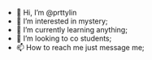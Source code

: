 - 👋 Hi, I’m @prttylin
- 👀 I’m interested in mystery;
- 🌱 I’m currently learning anything;
- 💞️ I’m looking to co students;
- 📫 How to reach me just message me;

<!---
prttylin/prttylin is a ✨ special ✨ repository because its `README.md` (this file) appears on your GitHub profile.
You can click the Preview link to take a look at your changes.
--->
